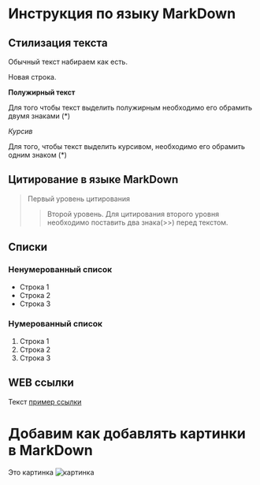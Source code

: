# Инструкция по языку MarkDown

## Стилизация текста
Обычный текст набираем как есть.

Новая строка.

**Полужирный текст** 

Для того чтобы текст выделить полужирным необходимо его обрамить двумя знаками (*)

*Курсив* 

Для того, чтобы текст выделить курсивом, необходимо его обрамить одним знаком (*)

## Цитирование в языке MarkDown
> Первый уровень цитирования
>> Второй уровень. Для цитирования второго уровня необходимо поставить два знака(>>) перед текстом.

## Списки
### Ненумерованный список
* Строка 1
* Строка 2
* Строка 3

### Нумерованный список
1. Строка 1
2. Строка 2
3. Строка 3

## WEB ссылки
Текст [пример ссылки](http.example.com "Всплывающая подсказка")

# Добавим как добавлять картинки в MarkDown
Это картинка
![картинка](pict.jpg)
